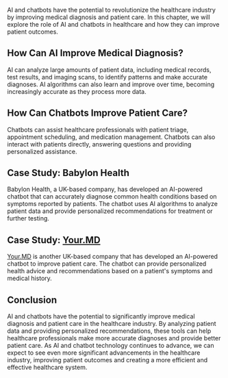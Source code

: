 
AI and chatbots have the potential to revolutionize the healthcare industry by improving medical diagnosis and patient care. In this chapter, we will explore the role of AI and chatbots in healthcare and how they can improve patient outcomes.

How Can AI Improve Medical Diagnosis?
-------------------------------------

AI can analyze large amounts of patient data, including medical records, test results, and imaging scans, to identify patterns and make accurate diagnoses. AI algorithms can also learn and improve over time, becoming increasingly accurate as they process more data.

How Can Chatbots Improve Patient Care?
--------------------------------------

Chatbots can assist healthcare professionals with patient triage, appointment scheduling, and medication management. Chatbots can also interact with patients directly, answering questions and providing personalized assistance.

Case Study: Babylon Health
--------------------------

Babylon Health, a UK-based company, has developed an AI-powered chatbot that can accurately diagnose common health conditions based on symptoms reported by patients. The chatbot uses AI algorithms to analyze patient data and provide personalized recommendations for treatment or further testing.

Case Study: [Your.MD](http://Your.MD)
-------------------------------------

[Your.MD](http://Your.MD) is another UK-based company that has developed an AI-powered chatbot to improve patient care. The chatbot can provide personalized health advice and recommendations based on a patient's symptoms and medical history.

Conclusion
----------

AI and chatbots have the potential to significantly improve medical diagnosis and patient care in the healthcare industry. By analyzing patient data and providing personalized recommendations, these tools can help healthcare professionals make more accurate diagnoses and provide better patient care. As AI and chatbot technology continues to advance, we can expect to see even more significant advancements in the healthcare industry, improving patient outcomes and creating a more efficient and effective healthcare system.
